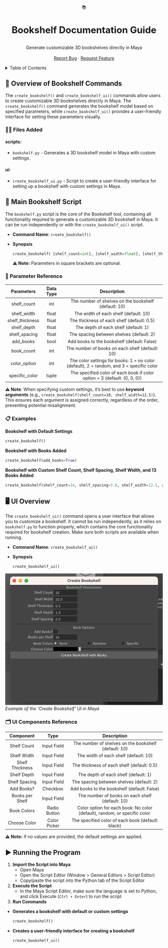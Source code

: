 <!-- COMMAND LOGO -->
<div align="center">
    📚
    <h3 align="center" style="font-size: 2.1em; font-weight: bolder;">Bookshelf Documentation Guide</h3>

  <p align="center">
    Generate customizable 3D bookshelves directly in Maya
    <br />
    <br />
    <a href="https://github.com/nestrada2/bubbles/issues/new?labels=bug&template=bug_report.md">Report Bug</a>
    ·
    <a href="https://github.com/nestrada2/bubbles/issues/new?labels=enhancement&template=feature_request.md">Request Feature</a>
  </p>
</div>

<!-- TABLE OF CONTENTS -->
<details>
  <summary>Table of Contents</summary>
  <ol>
    <li>
      <a href="#-overview-of-bookshelf-commands">Overview of Bookshelf Commands</a>
      <ul>
        <li><a href="#-files-added">Files Added</a></li>
      </ul>
    </li>
    <li>
      <a href="#-main-bookshelf-script">Main Bookshelf Script</a>
      <ul>
        <li><a href="#-parameter-reference">Parameter Reference</a></li>
        <li><a href="#-examples">Examples</a></li>
      </ul>
    </li>
    <li>
      <a href="#-ui-overview">UI Overview</a>
      <ul>
        <li><a href="#-components-reference">Components Reference</a></li>
      </ul>
    </li>
    <li><a href="#-running-the-program">Running the Program</a></li>
  </ol>
</details>

<!-- OVERVIEW OF BOOKSHELF COMMANDS -->
## 📖 Overview of Bookshelf Commands

The `create_bookshelf()` and `create_bookshelf_ui()` commands allow users to create customizable 3D bookshelves directly in Maya. The `create_bookshelf()` command generates the bookshelf model based on specified parameters, while `create_bookshelf_ui()` provides a user-friendly interface for setting these parameters visually.

<!-- FILES ADDED -->
### **📁➕ Files Added**
#### scripts:
- `bookshelf.py` - Generates a 3D bookshelf model in Maya with custom settings.
#### ui:
- `create_bookshelf_ui.py` - Script to create a user-friendly interface for setting up a bookshelf with custom settings in Maya.

<!-- Script Overview -->
## **🔧 Main Bookshelf Script**
The `bookshelf.py` script is the core of the Bookshelf tool, containing all functionality required to generate a customizable 3D bookshelf in Maya. It can be run independently or with the `create_bookshelf_ui()` script.

- **Command Name**: `create_bookshelf()`

- **Synopsis**
    ```python
    create_bookshelf( [shelf_count=int], [shelf_width=float], [shelf_thickness=float], [shelf_depth=float], [shelf_spacing=float], [add_books=bool], [book_count=int], [color_option=int], [specific_color=tuple] )
    ```

    **⚠️ Note:** Parameters in square brackets are optional.

<!-- Parameters -->
### **🔖 Parameter Reference**
| Parameters      | Data Type   | Description                                                                              | 
| :---------:     |:-----------:| :-----------:                                                                            |  
| shelf_count     | int         | The number of shelves on the bookshelf (default: 10)                                     | 
| shelf_width     | float       | The width of each shelf (default: 10)                                                    |   
| shelf_thickness | float       | The thickness of each shelf (default: 0.5)                                               | 
| shelf_depth     | float       | The depth of each shelf (default: 1)                                                     | 
| shelf_spacing   | float       | The spacing between shelves (default: 2)                                                 | 
| add_books       | bool        | Add books to the bookshelf (default: False)                                              | 
| book_count      | int         | The number of books on each shelf (default: 10)                                          | 
| color_option    | int         | The color settings for books: 1 = no color (default), 2 = random, and 3 = specific color |
| specific_color  | tuple       | The specified color of each book if color option = 3 (default: (0, 0, 0))                | 

**⚠️ Note**: When specifying custom settings, it’s best to use **keyword arguments** (e.g., `create_bookshelf(shelf_count=10, shelf_width=12.5)`). This ensures each argument is assigned correctly, regardless of the order, preventing potential misalignment. 

<!-- EXAMPLES -->
### **📋 Examples**
 **Bookshelf with Default Settings**
```python
create_bookshelf()
```
 
 **Bookshelf with Books Added**
```python
create_bookshelf(add_books=True)
```
 
 **Bookshelf with Custom Shelf Count, Shelf Spacing, Shelf Width, and 13 Books Added**
```python
create_bookshelf(shelf_count=14, shelf_spacing=3.0, shelf_width=12.5, add_books=True, book_count=13)
```

<!-- UI Overview -->
## **🖥️ UI Overview**
The `create_bookshelf_ui()` command opens a user interface that allows you to customize a bookshelf. It cannot be run independently, as it relies on `bookshelf.py` to function properly, which contains the core functionality required for bookshelf creation. Make sure both scripts are available when running.

- **Command Name**: `create_bookshelf_ui()`

- **Synopsis**
    ```python
    create_bookshelf_ui()
    ```

![Bookshelf UI Example](./images/UI%20Example.png)
<br />
*Example of the 'Create Bookshelf' UI in Maya*

<!-- UI -->
### **🗂️ UI Components Reference**
| Component       | Type         | Description                                                                | 
| :---------:     |:-----------: | :-----------:                                                              |  
| Shelf Count     | Input Field  | The number of shelves on the bookshelf (default: 10)                       | 
| Shelf Width     | Input Field  | The width of each shelf (default: 10)                                      |   
| Shelf Thickness | Input Field  | The thickness of each shelf (default: 0.5)                                 | 
| Shelf Depth     | Input Field  | The depth of each shelf (default: 1)                                       | 
| Shelf Spacing   | Input Field  | The spacing between shelves (default: 2)                                   | 
| Add Books?      | Checkbox     | Add books to the bookshelf (default: False)                                | 
| Books per Shelf | Input Field  | The number of books on each shelf (default: 10)                            | 
| Book Colors     | Radio Button | Color option for each book: No color (default), random, or specific color. |
| Choose Color    | Color Picker | The specified color of each book (default: black)                          | 

**⚠️ Note:** If no values are provided, the default settings are applied.

<!-- RUNNING THE PROGRAM -->
## **▶️ Running the Program**
1. **Import the Script into Maya**
   - Open Maya
   - Open the Script Editor (Window > General Editors > Script Editor)
   - Copy/paste the script into the Python tab of the Script Editor
2. **Execute the Script**
   - In the Maya Script Editor, make sure the language is set to Python, and click Execute (`Ctrl + Enter`) to run the script
3. **Run Commands**
- **Generates a bookshelf with default or custom settings**
    ```python
    create_bookshelf()
    ```

- **Creates a user-friendly interface for creating a bookshelf**
    ```python
    create_bookshelf_ui()
    ```